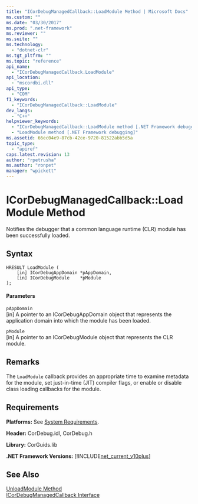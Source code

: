 ```yaml
---
title: "ICorDebugManagedCallback::LoadModule Method | Microsoft Docs"
ms.custom: ""
ms.date: "03/30/2017"
ms.prod: ".net-framework"
ms.reviewer: ""
ms.suite: ""
ms.technology: 
  - "dotnet-clr"
ms.tgt_pltfrm: ""
ms.topic: "reference"
api_name: 
  - "ICorDebugManagedCallback.LoadModule"
api_location: 
  - "mscordbi.dll"
api_type: 
  - "COM"
f1_keywords: 
  - "ICorDebugManagedCallback::LoadModule"
dev_langs: 
  - "C++"
helpviewer_keywords: 
  - "ICorDebugManagedCallback::LoadModule method [.NET Framework debugging]"
  - "LoadModule method [.NET Framework debugging]"
ms.assetid: 66ec04e9-87cb-42ce-9720-81522abb5d5a
topic_type: 
  - "apiref"
caps.latest.revision: 13
author: "rpetrusha"
ms.author: "ronpet"
manager: "wpickett"
---
```

# ICorDebugManagedCallback::LoadModule Method
Notifies the debugger that a common language runtime (CLR) module has been successfully loaded.  
  
## Syntax  
  
```  
HRESULT LoadModule (  
    [in] ICorDebugAppDomain *pAppDomain,  
    [in] ICorDebugModule    *pModule  
);  
```  
  
#### Parameters  
 `pAppDomain`  
 [in] A pointer to an ICorDebugAppDomain object that represents the application domain into which the module has been loaded.  
  
 `pModule`  
 [in] A pointer to an ICorDebugModule object that represents the CLR module.  
  
## Remarks  
 The `LoadModule` callback provides an appropriate time to examine metadata for the module, set just-in-time (JIT) compiler flags, or enable or disable class loading callbacks for the module.  
  
## Requirements  
 **Platforms:** See [System Requirements](../../../../docs/framework/get-started/system-requirements.md).  
  
 **Header:** CorDebug.idl, CorDebug.h  
  
 **Library:** CorGuids.lib  
  
 **.NET Framework Versions:** [!INCLUDE[net_current_v10plus](../../../../includes/net-current-v10plus-md.md)]  
  
## See Also  
 [UnloadModule Method](../../../../docs/framework/unmanaged-api/debugging/icordebugmanagedcallback-unloadmodule-method.md)   
 [ICorDebugManagedCallback Interface](../../../../docs/framework/unmanaged-api/debugging/icordebugmanagedcallback-interface.md)
